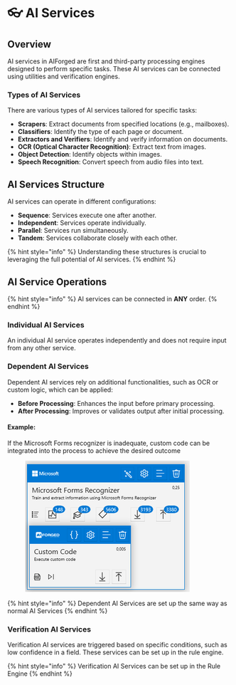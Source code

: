 # 👓 AI Services

## Overview

AI services in AIForged are first and third-party processing engines designed to perform specific tasks. These AI services can be connected using utilities and verification engines.

### Types of AI Services

There are various types of AI services tailored for specific tasks:

* **Scrapers**: Extract documents from specified locations (e.g., mailboxes).
* **Classifiers**: Identify the type of each page or document.
* **Extractors and Verifiers**: Identify and verify information on documents.
* **OCR (Optical Character Recognition)**: Extract text from images.
* **Object Detection**: Identify objects within images.
* **Speech Recognition**: Convert speech from audio files into text.

## AI Services Structure

AI services can operate in different configurations:

* **Sequence**: Services execute one after another.
* **Independent**: Services operate individually.
* **Parallel**: Services run simultaneously.
* **Tandem**: Services collaborate closely with each other.

{% hint style="info" %}
Understanding these structures is crucial to leveraging the full potential of AI services.
{% endhint %}

## AI Service Operations

{% hint style="info" %}
AI services can be connected in **ANY** order.
{% endhint %}

### Individual AI Services

An individual AI service operates independently and does not require input from any other service.

### Dependent AI Services

Dependent AI services rely on additional functionalities, such as OCR or custom logic, which can be applied:

* **Before Processing**: Enhances the input before primary processing.
* **After Processing**: Improves or validates output after initial processing.

#### Example:

If the Microsoft Forms recognizer is inadequate, custom code can be integrated into the process to achieve the desired outcome

<figure><img src="../.gitbook/assets/image.png" alt=""><figcaption></figcaption></figure>

{% hint style="info" %}
Dependent AI Services are set up the same way as normal AI Services
{% endhint %}

### Verification AI Services

Verification AI services are triggered based on specific conditions, such as low confidence in a field. These services can be set up in the rule engine.

{% hint style="info" %}
Verification AI Services can be set up in the Rule Engine
{% endhint %}
